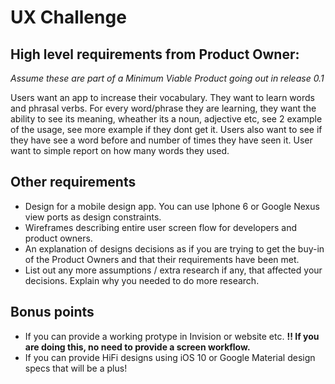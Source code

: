 # UX Challenge

## High level requirements from Product Owner:
*Assume these are part of a Minimum Viable Product going out in release 0.1*

Users want an app to increase their vocabulary. They want to learn words and phrasal verbs. For every word/phrase  they are learning, they
want the ability to see its meaning, wheather its a noun, adjective etc, see 2 example of the usage, see more example if they dont get it.
Users also want to see if they have see a word before and number of times they have seen it. User want to simple report on how many words they used.

## Other requirements
- Design for a mobile design app. You can use Iphone 6 or Google Nexus view ports as design constraints.
- Wireframes describing entire user screen flow for developers and product owners.
- An explanation of designs decisions as if you are trying to get the buy-in of the Product Owners and that their requirements have been met. 
- List out any more assumptions / extra research if any, that affected your decisions. Explain why you needed to do more research.

## Bonus points 
- If you can provide a working protype in Invision or website etc. **!! If you are doing this, no need to provide a screen workflow.**
- If you can provide HiFi designs  using iOS 10 or Google Material design specs that will be a plus!
